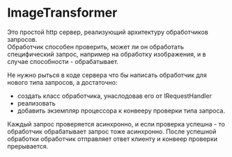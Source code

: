 # ImageTransformer

Это простой http сервер, реализующий архитектуру обработчиков запросов.  
Обработчик способен проверить, может ли он обработать специфический запрос, например на обработку изображения,
и в случае способности - обрабатывает.

Не нужно рыться в коде сервера что бы написать обработчик для нового типа запросов, а достаточно:
* создать класс обработчика, унаслодовав его от IRequestHandler
* реализовать
* добавить экземпляр процессора к конвееру проверки типа запроса.

Каждый запрос проверяется асинхронно, и если проверка успешна - то обработчик обрабатывает запрос тоже асинхронно.
После успешной обработки обработчик отправляет ответ клиенту и конвеер проверки прерывается.
